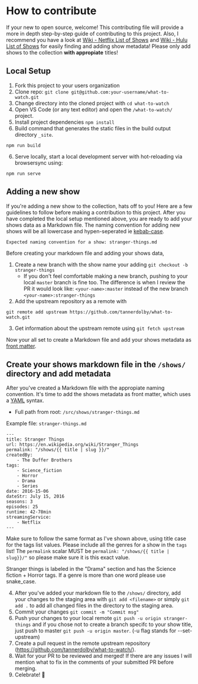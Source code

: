 # How to contribute

If your new to open source, welcome! This contributing file will provide a more in depth step-by-step guide of contributing to this project. Also, I recommend you have a look at [Wiki - Netflix List of Shows](https://en.wikipedia.org/wiki/List_of_Netflix_original_programming) and [Wiki - Hulu List of Shows](https://en.wikipedia.org/wiki/List_of_Hulu_original_programming) for easily finding and adding show metadata! Please only add shows to the collection **with appropiate** titles!

## Local Setup

1. Fork this project to your users organization
2. Clone repo: `git clone git@github.com:your-username/what-to-watch.git`
3. Change directory into the cloned project with `cd what-to-watch`
3. Open VS Code (or any text editor) and open the `/what-to-watch/` project.
4. Install project dependencies `npm install`
5. Build command that generates the static files in the build output directory `_site`.
```
npm run build
```
6. Serve locally, start a local development server with hot-reloading via browsersync using: 
```
npm run serve
```

## Adding a new show
If you're adding a new show to the collection, hats off to you! Here are a few guidelines to follow before making a contribution to this project. After you have completed the local setup mentioned above, you are ready to add your shows data as a Markdown file. The naming convention for adding new shows will be all lowercase and hypen-seperated ie [kebab-case](https://stackoverflow.com/questions/11273282/whats-the-name-for-hyphen-separated-case). 

```
Expected naming convention for a show: stranger-things.md
```

Before creating your markdown file and adding your shows data,

1. Create a new branch with the show name your adding `git checkout -b stranger-things`
    - If you don't feel comfortable making a new branch, pushing to your local `master` branch is fine too. The difference is when I review the PR it would look like: `<your-name>:master` instead of the new branch `<your-name>:stranger-things` 
2. Add the upstream repository as a remote with 
```
git remote add upstream https://github.com/tannerdolby/what-to-watch.git
```
3. Get information about the upstream remote using `git fetch upstream`

Now your all set to create a Markdown file and add your shows metadata as [front matter](https://www.11ty.dev/docs/data-frontmatter/).

## Create your shows markdown file in the `/shows/` directory and add metadata
After you've created a Markdown file with the appropiate naming convention. It's time to add the shows metadata as front matter, which uses a [YAML](https://yaml.org/spec/1.2/spec.html) syntax.

- Full path from root: `/src/shows/stranger-things.md`

Example file: `stranger-things.md`
```
---
title: Stranger Things
url: https://en.wikipedia.org/wiki/Stranger_Things
permalink: "/shows/{{ title | slug }}/"
createdBy: 
    - The Duffer Brothers
tags:
    - Science_fiction
    - Horror
    - Drama
    - Series
date: 2016-15-06
dateStr: July 15, 2016
seasons: 3
episodes: 25
runtime: 42-78min
streamingService:
    - Netflix
---
```

Make sure to follow the same format as I've shown above, using title case for the tags list values. Please include all the genres for a show in the `tags` list! The `permalink` scalar MUST be `permalink: "/shows/{{ title | slug}}/"` so please make sure it is this exact value.

Stranger things is labeled in the "Drama" section and has the Science fiction + Horror tags. If a genre is more than one word please use snake_case.


4. After you've added your markdown file to the `/shows/` directory, add your changes to the staging area with `git add <filename>` or simply `git add .` to add all changed files in the directory to the staging area. 
5. Commit your changes `git commit -m "Commit msg"`
6. Push your changes to your local remote `git push -u origin stranger-things` and if you chose not to create a branch specifc to your show title, just push to master `git push -u origin master`. (-u flag stands for --set-upstream)
7. Create a pull request in the remote upstream repository (https://github.com/tannerdolby/what-to-watch/).
8. Wait for your PR to be reviewed and merged! If there are any issues I will mention what to fix in the comments of your submitted PR before merging.
9. Celebrate! <span>🎉</span>